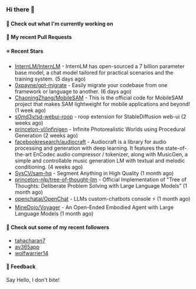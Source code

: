 ### Hi there 👋

#### 👷 Check out what I'm currently working on

#### 🔨 My recent Pull Requests


#### ⭐ Recent Stars

- [InternLM/InternLM](https://github.com/InternLM/InternLM) - InternLM has open-sourced a 7 billion parameter base model, a chat model tailored for practical scenarios and the training system. (5 days ago)
- [0xpayne/gpt-migrate](https://github.com/0xpayne/gpt-migrate) - Easily migrate your codebase from one framework or language to another. (6 days ago)
- [ChaoningZhang/MobileSAM](https://github.com/ChaoningZhang/MobileSAM) - This is the official code for MobileSAM project that makes SAM lightweight for mobile applications and beyond! (1 week ago)
- [s0md3v/sd-webui-roop](https://github.com/s0md3v/sd-webui-roop) - roop extension for StableDiffusion web-ui (2 weeks ago)
- [princeton-vl/infinigen](https://github.com/princeton-vl/infinigen) - Infinite Photorealistic Worlds using Procedural Generation (2 weeks ago)
- [facebookresearch/audiocraft](https://github.com/facebookresearch/audiocraft) - Audiocraft is a library for audio processing and generation with deep learning. It features the state-of-the-art EnCodec audio compressor / tokenizer, along with MusicGen, a simple and controllable music generation LM with textual and melodic conditioning. (4 weeks ago)
- [SysCV/sam-hq](https://github.com/SysCV/sam-hq) - Segment Anything in High Quality (1 month ago)
- [princeton-nlp/tree-of-thought-llm](https://github.com/princeton-nlp/tree-of-thought-llm) - Official Implementation of &#34;Tree of Thoughts: Deliberate Problem Solving with Large Language Models&#34; (1 month ago)
- [openchatai/OpenChat](https://github.com/openchatai/OpenChat) - LLMs custom-chatbots console ⚡ (1 month ago)
- [MineDojo/Voyager](https://github.com/MineDojo/Voyager) - An Open-Ended Embodied Agent with Large Language Models (1 month ago)

#### 👯 Check out some of my recent followers

- [tahacharan7](https://github.com/tahacharan7)
- [av365app](https://github.com/av365app)
- [wolfwarrier14](https://github.com/wolfwarrier14)

#### 💬 Feedback

Say Hello, I don't bite!